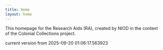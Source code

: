 ```yaml
---
title: Home
layout: home
---
```


This homepage for the Research Aids (RA), created by NIOD in the context of the Colonial Collections project. 


current version from 2025-09-20 01:06:17.563923
